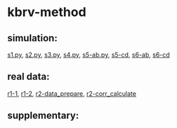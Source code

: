 # kbrv-method

## simulation: 
[s1.py](https://github.com/sweetBugs/kbrv-method/blob/master/s1.py), [s2.py](https://github.com/sweetBugs/kbrv-method/blob/master/s2.py), [s3.py](https://github.com/sweetBugs/kbrv-method/blob/master/s3.py), [s4.py](https://github.com/sweetBugs/kbrv-method/blob/master/s4.py), [s5-ab.py](https://github.com/sweetBugs/kbrv-method/blob/master/s5-ab.py), [s5-cd](https://github.com/sweetBugs/kbrv-method/blob/master/s5-cd.py), [s6-ab](https://github.com/sweetBugs/kbrv-method/blob/master/s6-ab.py), [s6-cd](https://github.com/sweetBugs/kbrv-method/blob/master/s6-cd.py)

## real data: 
[r1-1](https://github.com/sweetBugs/kbrv-method/blob/master/r1-1.py), [r1-2](https://github.com/sweetBugs/kbrv-method/blob/master/r1-2.py), [r2-data_prepare](https://github.com/sweetBugs/kbrv-method/blob/master/r2-data_prepare.py), [r2-corr_calculate](https://github.com/sweetBugs/kbrv-method/blob/master/r2-corr_calculate.py) 

## supplementary:
